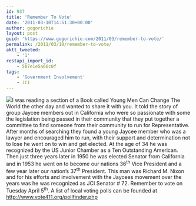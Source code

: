 ```yaml
---
id: 937
title: 'Remember To Vote'
date: '2011-03-10T14:51:30+00:00'
author: gogorichie
layout: post
guid: 'https://www.gogorichie.com/2011/03/remember-to-vote/'
permalink: /2011/03/10/remember-to-vote/
aktt_tweeted:
    - '1'
restapi_import_id:
    - 5b7e1e5a66c0f
tags:
    - 'Government Involvement'
    - JCI
---
```


![](https://www.gogorichie.com/wp-content/uploads/2011/03/031011_2051_RememberToV12.jpg)I was reading a section of a Book called Young Men Can Change The World the other day and wanted to share it with you. It told the story of group Jaycee members out in California who were so passionate with some the legislation being passed in their community that they put together a committee to find someone from their community to run for Representative. After months of searching they found a young Jaycee member who was a lawyer and encouraged him to run, with their support and determination not to lose he went on to win and get elected. At the age of 34 he was recognized by the US Junior Chamber as a Ten Outstanding American. Then just three years later in 1950 he was elected Senator from California and in 1953 he went on to become our nations 36<sup>th</sup> Vice President and a few year later our nation’s 37<sup>th</sup> President. This man was Richard M. Nixon and for his efforts and involvement with the Jaycees movement over the years was he was recognized as JCI Senator # 72. Remember to vote on Tuesday April 5<sup>th</sup>. A list of local voting polls can be founded at <http://www.vote411.org/pollfinder.php>